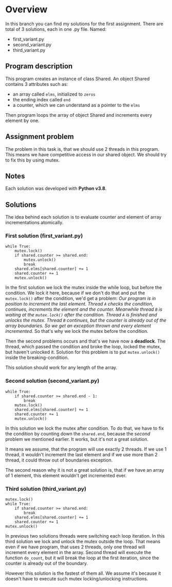 # Overview
In this branch you can find my solutions for the first assignment. There are total of 3 solutions, each in one .py file. 
Named:
- first_variant.py
- second_variant.py
- third_variant.py

## Program description
This program creates an instance of class Shared. An object Shared contains 3 attributes such as:
- an array called `elms`, initialized to `zeros`
- the ending index called `end`
- a counter, which we can understand as a pointer to the `elms`

Then program loops the array of object Shared and increments every element by one.

## Assignment problem
The problem in this task is, that we should use 2 threads in this program. This means we have competitive access in our shared object. We should try to fix this by using mutex.

## Notes
Each solution was developed with **Python v3.8**.

## Solutions
The idea behind each solution is to evaluate counter and element of array incrementations atomically.
### First solution (first_variant.py)
```
while True:
    mutex.lock()
    if shared.counter >= shared.end:
        mutex.unlock()
        break
    shared.elms[shared.counter] += 1
    shared.counter += 1
    mutex.unlock()
```
In the first solution we lock the mutex inside the while loop, but before the condition. We lock it here, because if we don't do that and put the `mutex.lock()` after the condition, we'd get a problem:
*Our program is in position to increment the last element. Thread `A` checks the condition, continues, increments the element and the counter. Meanwhile thread `B` is waiting at the `mutex.lock()` after the condition. Thread `A` is finished and unlocks the mutex. Thread `B` continues, but the counter is already out of the array boundaries. So we get an exception thrown and every element incremented.* So that's why we lock the mutex before the condition. 

Then the second problems occurs and that's we have now a **deadlock**. The thread, which passed the condition and broke the loop, locked the mutex, but haven't unlocked it. Solution for this problem is to put `mutex.unlock()` inside the breaking-condition.

This solution should work for any length of the array.
### Second solution (second_variant.py)
```
while True:
    if shared.counter >= shared.end - 1:
        break
    mutex.lock()
    shared.elms[shared.counter] += 1
    shared.counter += 1
    mutex.unlock()
```
In this solution we lock the mutex after condition. To do that, we have to fix the condition by counting down the `shared.end`, because the *second* problem we mentioned earlier. It works, but it's not a great solution. 

It means we assume, that the program will use exactly 2 threads. If we use 1 thread, it wouldn't increment the last element and if we use more than 2 thread, it could throw out of boundaries exception.

The second reason why it is not a great solution is, that if we have an array of 1 element, this element wouldn't get incremented ever.

### Third solution (third_variant.py)
```
mutex.lock()
while True:
    if shared.counter >= shared.end:
        break
    shared.elms[shared.counter] += 1
    shared.counter += 1
mutex.unlock()
```
In previous two solutions threads were switching each loop iteration. In this third solution we lock and unlock the mutex outside the loop. That means even if we have program, that uses 2 threads, only one thread will increment every element in the array. Second thread will execute the function `do_count`, but it will break the loop at the first iteration, since the counter is already out of the boundary.

However this solution is the fastest of them all. We assume it's because it doesn't have to execute such mutex locking/unlocking instructions.

